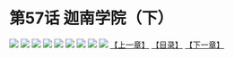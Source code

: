 # 第57话 迦南学院（下）
![](https://mhpic.xiaomingtaiji.net/comic/D/斗破苍穹拆分版/57话/1.jpg-zymk.middle.webp)
![](https://mhpic.xiaomingtaiji.net/comic/D/斗破苍穹拆分版/57话/2.jpg-zymk.middle.webp)
![](https://mhpic.xiaomingtaiji.net/comic/D/斗破苍穹拆分版/57话/3.jpg-zymk.middle.webp)
![](https://mhpic.xiaomingtaiji.net/comic/D/斗破苍穹拆分版/57话/4.jpg-zymk.middle.webp)
![](https://mhpic.xiaomingtaiji.net/comic/D/斗破苍穹拆分版/57话/5.jpg-zymk.middle.webp)
![](https://mhpic.xiaomingtaiji.net/comic/D/斗破苍穹拆分版/57话/6.jpg-zymk.middle.webp)
![](https://mhpic.xiaomingtaiji.net/comic/D/斗破苍穹拆分版/57话/7.jpg-zymk.middle.webp)
![](https://mhpic.xiaomingtaiji.net/comic/D/斗破苍穹拆分版/57话/8.jpg-zymk.middle.webp)
![](https://mhpic.xiaomingtaiji.net/comic/D/斗破苍穹拆分版/57话/9.jpg-zymk.middle.webp)
[【上一章】](./56.md)
[【目录】](./READMD.md)
[【下一章】](./58.md)
